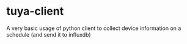# tuya-client
A very basic usage of python client to collect device information on a schedule (and send it to influxdb)
